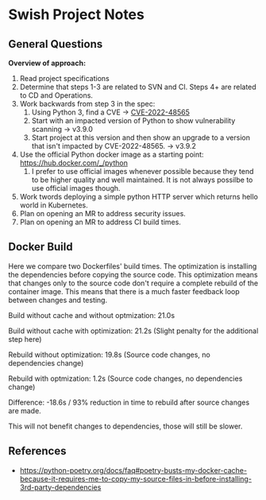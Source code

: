 # Swish Project Notes



## General Questions

**Overview of approach:**
1. Read project specifications
2. Determine that steps 1-3 are related to SVN and CI. Steps 4+ are related to CD and Operations.
3. Work backwards from step 3 in the spec:
   1. Using Python 3, find a CVE -> [CVE-2022-48565](https://nvd.nist.gov/vuln/detail/CVE-2022-48565)
   2. Start with an impacted version of Python to show vulnerability scanning -> v3.9.0
   3. Start project at this version and then show an upgrade to a version that isn't impacted by CVE-2022-48565. -> v3.9.2
4. Use the official Python docker image as a starting point: https://hub.docker.com/_/python
   1. I prefer to use official images whenever possible because they tend to be higher quality and well maintained. It is not always possilbe to use official images though.
5. Work twords deploying a simple python HTTP server which returns hello world in Kubernetes.
6. Plan on opening an MR to address security issues.
7. Plan on opening an MR to address CI build times.



## Docker Build

Here we compare two Dockerfiles' build times. The optimization is installing the dependencies before copying the source code. This optimization means that changes only to the source code don't require a complete rebuild of the container image. This means that there is a much faster feedback loop between changes and testing.

Build without cache and without optmization: 21.0s

Build without cache with optimization: 21.2s (Slight penalty for the additional step here)

Rebuild without optimization: 19.8s (Source code changes, no dependencies change)

Rebuild with optmization: 1.2s (Source code changes, no dependencies change)

Difference: -18.6s / 93% reduction in time to rebuild after source changes are made.

This will not benefit changes to dependencies, those will still be slower.



## References

* https://python-poetry.org/docs/faq#poetry-busts-my-docker-cache-because-it-requires-me-to-copy-my-source-files-in-before-installing-3rd-party-dependencies